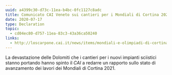 ```yaml
---
uuid: a4399c30-d73c-11ea-b4bc-0fc1127c8adc
title: Comunicato CAI Veneto sui cantieri per i Mondiali di Cortina 2021
date: 2020-07-17
type: Declaration
topic:
  - cd04ec80-d757-11ea-83c3-43a36ca50240
links:
  - http://loscarpone.cai.it/news/items/mondiali-e-olimpiadi-di-cortina-forte-preoccupazione-del-cai-per-il-grave-impatto-ambientale-dei-cantieri-aperti.html
---
```

La devastazione delle Dolomiti che i cantieri per i nuovi impianti sciistici stanno portando hanno spinto il *CAI* a redarre un rapporto sullo stato di avanzamento dei lavori dei Mondiali di Cortina 2021.
